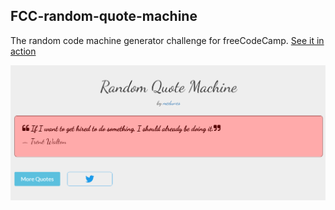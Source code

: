 FCC-random-quote-machine
-------------
The random code machine generator challenge for freeCodeCamp. [See it in action](http://quote-machine.medunes.net)

![alt text](https://github.com/MedUnes/FCC-random-quote-machine/blob/master/img/screenshot.PNG)





